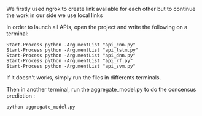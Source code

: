 We firstly used ngrok to create link available for each other but to continue the work in our side we use local links

In order to launch all APIs, open the project and write the following on a terminal:

```
Start-Process python -ArgumentList "api_cnn.py"
Start-Process python -ArgumentList "api_lstm.py"
Start-Process python -ArgumentList "api_dnn.py"
Start-Process python -ArgumentList "api_rf.py"
Start-Process python -ArgumentList "api_svm.py"
````

If it doesn't works, simply run the files in differents terminals.

Then in another terminal, run the aggregate_model.py to do the concensus prediction :

```
python aggregate_model.py
```
